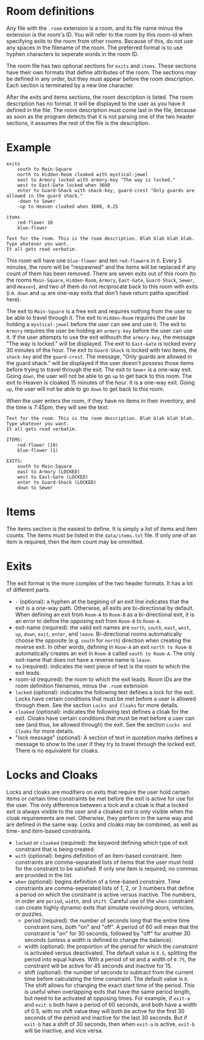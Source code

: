 ﻿Room definitions
================

Any file with the `.room` extension is a room, and its file name minus the extension is the room's ID. You will refer to the room by this room-id when specifying exits to the room from other rooms. Because of this, do not use any spaces in the filename of the room. The preferred format is to use hyphen characters to seperate words in the room ID.

The room file has two optional sections for `exits` and `items`. These sections have their own formats that define attributes of the room. The sections may be defined in any order, but they must appear before the room description. Each section is terminated by a new line character. 

After the exits and items sections, the room description is listed. The room description has no format. It will be displayed to the user as you have it defined in the file. The room description must come last in the file, because as soon as the program detects that it is not parsing one of the two header sections, it assumes the rest of the file is the description.

Example
=======
````
exits
    south to Main-Square
	north to Hidden-Room cloaked with mystical-jewel
	east to Armory locked with armory-key "The way is locked."
	west to East-Gate locked when 3600
	enter to Guard-Shack with shack-key, guard-crest "Only guards are allowed in the guard shack."
	-down to Sewer
	-up to Heaven cloaked when 3600, 0.25

items
    red-flower 10
    blue-flower

Text for the room. This is the room description. Blah blah blah blah.
Type whatever you want.
It all gets read verbatim.
````

This room will have one `blue-flower` and ten `red-flower`s in it. Every 5 minutes, the room will be "respawned" and the items will be replaced if any count of them has been removed. There are seven exits out of this room (to the rooms `Main-Square`, `Hidden-Room`, `Armory`, `East-Gate`, `Guard-Shack`, `Sewer`, and `Heaven`), and two of them do not reciprocate back to this room with exits (i.e. `down` and `up` are one-way exits that don't have return paths specified here).

The exit to `Main-Square` is a free exit and requires nothing from the user to be able to travel through it.
The exit to `Hidden-Room` requires the user be holding a `mystical-jewel` before the user can see and use it.
The exit to `Armory` requires the user be holding an `armory-key` before the user can use it. If the user attempts to use the exit withouth the `armory-key`, the message "The way is locked." will be displayed.
The exit to `East-Gate` is locked every 30 minutes of the hour.
The exit to `Guard-Shack` is locked with two items, the `shack-key` and the `guard-crest`. The message, "Only guards are allowed in the guard shack." will be displayed if the user doesn't possess those items before trying to travel through the exit.
The exit to `Sewer` is a one-way exit. Going `down`, the user will not be able to go `up` to get back to this room.
The exit to Heaven is cloaked 15 minutes of the hour. It is a one-way exit. Going `up`, the user will not be able to go `down` to get back to this room.

When the user enters the room, if they have no items in their inventory, and the time is 7:45pm, they will see the text:
````
Text for the room. This is the room description. Blah blah blah blah.
Type whatever you want.
It all gets read verbatim.

ITEMS:
    red-flower (10)
    blue-flower (1)

EXITS:
    south to Main-Square
	east to Armory (LOCKED)
	west to East-Gate (LOCKED)
	enter to Guard-Shack (LOCKED)
	down to Sewer
````

Items
=====
The items section is the easiest to define. It is simply a list of items and item counts. The items must be listed in the `data/items.txt` file. If only one of an item is required, then the item count may be ommitted.

Exits
=====
The exit format is the more complex of the two header formats. It has a lot of different parts.

* `-` (optional): a hyphen at the begining of an exit line indicates that the exit is a one-way path. Otherwise, all exits are bi-directional by default. When defining an exit from `Room-A` to `Room-B` as a bi-directional exit, it is an error to define the opposing exit from `Room-B` to `Room-A`.
* exit-name (required): the valid exit names are `north`, `south`, `east`, `west`, `up`, `down`, `exit`, `enter`, and `leave`. Bi-directional rooms automatically choose the opposite (e.g. `south` for `north`) direction when creating the reverse exit. In other words, defining in `Room-A` an exit `north to Room-B` automatically creates an exit in `Room-B` called `south to Room-A`. The only exit-name that does not have a reverse name is `leave`.
* `to` (required): indicates the next piece of text is the room to which the exit leads.
* room-id (required): the room to which the exit leads. Room IDs are the room definition filenames, minus the `.room` extension
* `locked` (optional): indicates the following text defines a lock for the exit. Locks have certain conditions that must be met before a user is allowed through them. See the section `Locks and Cloaks` for more details.
* `cloaked` (optional): indicates the following text defines a cloak for the exit. Cloaks have certain conditions that must be met before a user can see (and thus, be allowed through) the exit. See the section `Locks and Cloaks` for more details.
* "lock message" (optional): A section of text in quotation marks defines a message to show to the user if they try to travel through the locked exit. There is no equivalent for cloaks.

Locks and Cloaks
================
Locks and cloaks are modifiers on exits that require the user hold certain items or certain time constraints be met before the exit is active for use for the user. The only difference between a lock and a cloak is that a locked exit is always visible to the user and a cloaked exit is only visible when the cloak requirements are met. Otherwise, they perform in the same way and are defined in the same way. Locks and cloaks may be combined, as well as time- and item-based constraints.

* `locked` or `cloaked` (required): the keyword defining which type of exit constraint that is being created.
* `with` (optional): begins definition of an item-based constraint. Item constraints are comma-separated lists of items that the user must hold for the constraint to be satisfied. If only one item is required, no commas are provided in the list. 
* `when` (optional): begins definition of a time-based constraint. Time constraints are comma-seperated lists of 1, 2, or 3 numbers that define a period on which the constraint is active versus inactive. The numbers, in order are `period`, `width`, and `shift`. Careful use of the `when` constraint can create highly dynamic exits that simulate revolving doors, vehicles, or puzzles.
    * period (required): the number of seconds long that the entire time constraint runs, both "on" and "off". A period of 60 will mean that the constraint is "on" for 30 seconds, followed by "off" for another 30 seconds (unless a width is defined to change the balance).
	* width (optional): the proportion of the period for which the constraint is activated versus deactivated. The default value is `0.5`, splitting the period into equal halves. With a period of `60` and a width of `0.75`, the constraint will be active for 45 seconds and inactive for 15.
	* shift (optional): the number of seconds to subtract from the current time before calculating the time constraint. The default value is `0`. The shift allows for changing the exact start time of the period. This is useful when overlapping exits that have the same period length, but need to be activated at opposing times. For example, if `exit-a` and `exit-b` both have a period of 60 seconds, and both have a width of 0.5, with no shift value they will both be active for the first 30 seconds of the period and inactive for the last 30 seconds. But if `exit-b` has a shift of 30 seconds, then when `exit-a` is active, `exit-b` will be inactive, and vice versa.